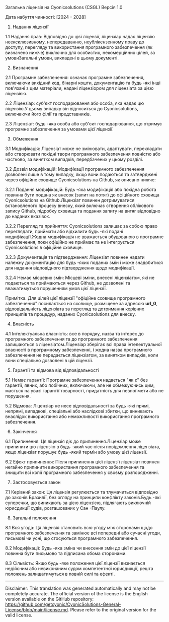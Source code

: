 Загальна ліцензія на Cyonicsolutions (CSGL)
Версія 1.0

Дата набуття чинності: [2024 - 2028]

1. Надання ліцензії

1.1 Надання прав: Відповідно до цієї ліцензії, ліцензіар надає ліцензію неексклюзивному, непередаванню, неублікензенному праву до доступу, перегляду та використання програмного забезпечення (як визначено нижче) виключно для особистих, некомерційних цілей, за умовиЗагальні умови, викладені в цьому документі.

2. Визначення

2.1 Програмне забезпечення: означає програмне забезпечення, включаючи вихідний код, бінарні кошти, документацію та будь -які інші пов'язані з цим матеріали, надані ліцензіором для ліцензіата за цією ліцензією.

2.2 Ліцензіар: суб'єкт господарювання або особа, яка надає цю ліцензію.У цьому випадку він відноситься до Cyonicsolutions, включаючи його філії та представників.

2.3 Ліцензіат: будь -яка особа або суб'єкт господарювання, що отримує програмне забезпечення за умовами цієї ліцензії.

3. Обмеження

3.1 Модифікація: Ліцензіат може не змінювати, адаптувати, перекладати або створювати похідні твори програмного забезпечення повністю або частково, за винятком випадків, передбачених у цьому розділі.

3.2 Дозвіл модифікацій: Модифікації програмного забезпечення дозволені лише в тому випадку, якщо вони подаються та затверджені через офіційне сховище Cyonicsolutions на Github, як описано нижче:

3.2.1 Подання модифікацій: Будь -яка модифікація або похідна робота повинна бути подана як внесок (запит на потяг) до офіційного сховища Cyonicsolutions на Github.Ліцензіат повинен дотримуватися встановленого процесу внеску, який включає створення облікового запису Github, підробку сховища та подання запиту на витяг відповідно до наданих вказівок.

3.2.2 Перегляд та прийняття: Cyonicsolutions залишає за собою право переглядати, приймати або відхилити будь -які подані модифікації.Жодна модифікація не вважається вбудованою в програмне забезпечення, поки офіційно не приймає та не інтегрується Cyonicsolutions в офіційне сховище.

3.2.3 Документація та підтвердження: Ліцензіат повинен надати належну документацію для будь -яких поданих змін і може знадобитися для надання відповідного підтвердження щодо модифікації.

3.2.4 Немає місцевих змін: Місцеві зміни, внесені ліцензіатом, які не подаються та приймаються через Github, не дозволені та вважатимуться порушенням умов цієї ліцензії.

Примітка. Для цілей цієї ліцензії "офіційне сховище програмного забезпечення" посилається на сховище, розміщене за адресою __url_0__, відповідальність ліцензіата за перегляд та дотримання керівних принципів та процедур, наданих Cyonicsolutions для внеску.

4. Власність

4.1 Інтелектуальна власність: все в порядку, назва та інтерес до програмного забезпечення та до програмного забезпечення залишаються з ліцензіатом.Ліцензіар зберігає всі права інтелектуальної власності в програмному забезпеченні, і жодна назва програмного забезпечення не передається ліцензіатом, за винятком випадків, коли вони спеціально дозволені в цій ліцензії.

5. Гарантії та відмова від відповідальності

5.1 Немає гарантії: Програмне забезпечення надається "як є" без гарантії, явних, або побічних, включаючи, але не обмежуючись цим, мається на увазі гарантії товарності, придатність для певної мети або не порушення.

5.2 Відмова: Ліцензіар не несе відповідальності за будь -які прямі, непрямі, випадкові, спеціальні або наслідкові збитки, що виникають внаслідок використання або неможливості використання програмного забезпечення.

6. Закінчення

6.1 Припинення: Ця ліцензія діє до припинення.Ліцензіар може припинити цю ліцензію в будь -який час після повідомлення ліцензіата, якщо ліцензіат порушує будь -який термін або умову цієї ліцензії.

6.2 Ефект припинення: Після припинення цієї ліцензії ліцензіат повинен негайно припинити використання програмного забезпечення та знищити всі копії програмного забезпечення у своєму розпорядженні.

7. Застосовується закон

7.1 Керівний закон: Ця ліцензія регулюється та тлумачиться відповідно до законів Бразилії, без огляду на принципи конфлікту законів.Будь -які суперечки, що виникають за цією ліцензією, підлягають виключній юрисдикції судів, розташованих у Сан -Паулу.

8. Загальні положення

8.1 Вся угода: Ця ліцензія становить всю угоду між сторонами щодо програмного забезпечення та замінює всі попередні або сучасні угоди, письмові чи усні, що стосуються програмного забезпечення.

8.2 Модифікації: Будь -яка зміна чи внесення змін до цієї ліцензії повинна бути письмово та підписана обома сторонами.

8.3 Сільвість: Якщо будь -яке положення цієї ліцензії визнається недійсним або невиконаним судом компетентної юрисдикції, решта положень залишатимуться в повній силі та ефекті.

---
Disclaimer: This translation was generated automatically and may not be completely accurate. The official version of the license is the English version available on the GitHub repository: https://github.com/getcyonic/CyonicSolutions-General-License/blob/main/license.md. Please refer to the original version for the valid license.